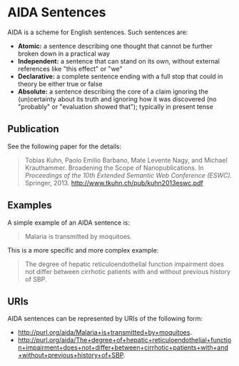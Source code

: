 AIDA Sentences
==============

AIDA is a scheme for English sentences. Such sentences are:

- **Atomic:** a sentence describing one thought that cannot be further broken
  down in a practical way
- **Independent:** a sentence that can stand on its own, without external
  references like "this effect" or "we"
- **Declarative:** a complete sentence ending with a full stop that could in
  theory be either true or false
- **Absolute:** a sentence describing the core of a claim ignoring the
  (un)certainty about its truth and ignoring how it was discovered (no
  "probably" or "evaluation showed that"); typically in present tense


Publication
-----------

See the following paper for the details:

> Tobias Kuhn, Paolo Emilio Barbano, Mate Levente Nagy, and Michael Krauthammer.
> Broadening the Scope of Nanopublications. In _Proceedings of the 10th Extended
> Semantic Web Conference (ESWC)_. Springer, 2013.
> http://www.tkuhn.ch/pub/kuhn2013eswc.pdf


Examples
--------

A simple example of an AIDA sentence is:

> Malaria is transmitted by moquitoes.

This is a more specific and more complex example:

> The degree of hepatic reticuloendothelial function impairment does not differ
> between cirrhotic patients with and without previous history of SBP.


URIs
----

AIDA sentences can be represented by URIs of the following form:

- http://purl.org/aida/Malaria+is+transmitted+by+moquitoes.
- http://purl.org/aida/The+degree+of+hepatic+reticuloendothelial+function+impairment+does+not+differ+between+cirrhotic+patients+with+and+without+previous+history+of+SBP.

